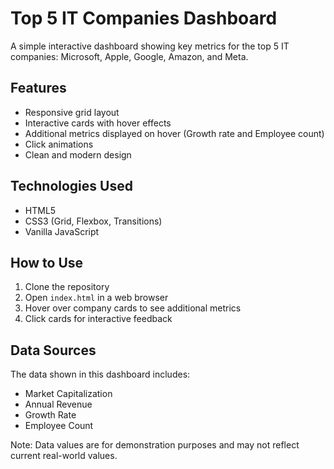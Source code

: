 # Top 5 IT Companies Dashboard

A simple interactive dashboard showing key metrics for the top 5 IT companies: Microsoft, Apple, Google, Amazon, and Meta.

## Features

- Responsive grid layout
- Interactive cards with hover effects
- Additional metrics displayed on hover (Growth rate and Employee count)
- Click animations
- Clean and modern design

## Technologies Used

- HTML5
- CSS3 (Grid, Flexbox, Transitions)
- Vanilla JavaScript

## How to Use

1. Clone the repository
2. Open `index.html` in a web browser
3. Hover over company cards to see additional metrics
4. Click cards for interactive feedback

## Data Sources

The data shown in this dashboard includes:
- Market Capitalization
- Annual Revenue
- Growth Rate
- Employee Count

Note: Data values are for demonstration purposes and may not reflect current real-world values.